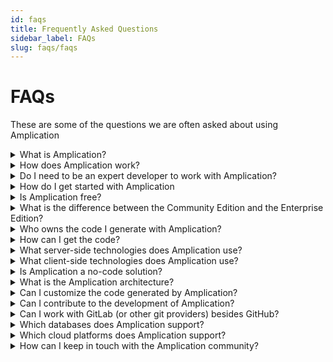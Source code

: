```yaml
---
id: faqs
title: Frequently Asked Questions
sidebar_label: FAQs
slug: faqs/faqs
---
```



# FAQs

These are some of the questions we are often asked about using Amplication


<details>
  <summary>What is Amplication?</summary>

  Amplication is an open-source platform that helps developers build backend services without spending time on repetitive coding tasks and boilerplate code. Amplication auto-generates a fully functional, production-ready backend based on TypeScript and Node.js.

</details>

<details>
  <summary>How does Amplication work?</summary>
  
  You just need to define your data models, roles, and permissions, and Amplication will generate a TypeScript Node.js application with everything you need already baked in. This includes fully functional REST API and GraphQL API for all your data models, authentication, role-based authorization, logging, and even an admin UI. 

</details>


<details>
  <summary>Do I need to be an expert developer to work with Amplication?</summary>
  
Amplication is a great platform for professional developers, whatever their experience. Even though beginners can get up-and-running quickly with Amplication, you own the code and so can make full use of your code-writing talent to customize your output and work your magic. Amplication is also a great solution for technical leaders who seek boosting their teams' productivity and efficiency.
  
</details>

<details>
  <summary>How do I get started with Amplication</summary>
  
 You can generate your first app in minutes. These instructions will walk you through the steps of creating an application, adding an entity, adding roles, and setting permissions on entities:


 
 [Your First Application](https://docs.amplication.com/first-app/)

  
</details>

<details>
  <summary>Is Amplication free?</summary>
  
Amplication Community Edition (CE) is free and always will be. To ensure that we can continue to develop Amplication, our Enterprise Edition (EE) will provide additional enterprise-oriented functionality that may require payment. For more information about the CE and EE, read:

 
 [Amplication’s licensing model](https://docs.amplication.com/about/about/licensing/)

  
</details>

<details>
  <summary>What is the difference between the Community Edition and the Enterprise Edition?</summary>

  
  **Community Edition (CE)** – contains Amplication's core functionality. It is open-source and free to use for the whole community. The Amplication Community Edition continues to be licensed under the [Apache 2.0 license](https://github.com/amplication/amplication/blob/master/LICENSE).

  **Enterprise Edition (EE)** - adds advanced operations, security, and commercially orientated features. The Enterprise Edition is built on top of the Community Edition and the additional functionality will be supplied as source-available. While users can view and download the code, ownership of the platform code remains with Amplication, meaning users cannot resell it. Use of the Amplication Enterprise Edition is subject to the Amplication [Terms of Service](https://amplication.com/terms)

  
</details>


<details>
  <summary>Who owns the code I generate with Amplication?</summary>
  
You own the code. Develop your service and applications however you wish, and deploy it wherever you want; on public cloud, private cloud, or on-premise.
  
</details>


<details>
  <summary>How can I get the code?</summary>
  
You can download the source code of your application or connect to your GitHub account and push a new Pull Request directly to a selected GitHub repository. There is also a code-view option, that enables you to view the code in the console before you download it or move it to GitHub.
  
  
</details>


<details>
  <summary>What server-side technologies does Amplication use?</summary>
  
NestJS, Prisma, PostgreSQL, Passport, GraphQL, Swagger UI, Jest, Docker
  
</details>


<details>
  <summary>What client-side technologies does Amplication use?</summary>

Amplication focuses on creating the best backend. We provide the client only as a starting point for simple CRUD operations using the following technologies: 
ReactJS, React-Admin, Axios, Formik. 

Use your programming skills to build a great client.  
  
</details>


<details>
  <summary>Is Amplication a no-code solution?</summary>
  
Amplication is a platform for professional developers, enabling you to automate repetitive tasks, eliminating or reducing the time spent on repetitive server-side tasks and boilerplate code. Your developer skills are very much required to create your hand-crafted business logic, so it is definitely NOT a no-code solution. Amplication reduces the amount of code you need to write, hence some may call it a low-code solution for professional developers.
  
</details>


<details>
  <summary>What is the Amplication architecture?</summary>
  
Each Amplication project generates a server and admin UI, each in a separate folder:

- Server - for all the server components including REST API, GraphQL, Services and more.
- Admin - for the Admin UI including forms for CRUD operations on all data models.
  
</details>




<details>
  <summary>Can I customize the code generated by Amplication?</summary>
  
Definitely. The code is yours. Do with it what you wish. You can continuously customize your code while continuing to get code from Amplication. 
  
</details>



<details>
  <summary>Can I contribute to the development of Amplication?</summary>
  
We'd love to have you contribute! To find out how, read:

[Contributing](https://docs.amplication.com/contributing/)

  
</details>




<details>
  <summary>Can I work with GitLab (or other git providers) besides GitHub?</summary>
  
Amplication currently supports integration only with GitHub, but we are planning to add support for more Git providers. See our [Product Roadmap](https://docs.amplication.com/about/roadmap/). 
  
</details>



<details>
  <summary>Which databases does Amplication support?</summary>
  
Amplication currently supports only PostgreSQL.
However, we generate apps that work with Prisma, so you could change the Prisma configuration to use another database supported by Prisma. 

We are planning to support more databases in future releases, including mongoDB. See our [Product Roadmap](https://docs.amplication.com/about/roadmap/). 
  
</details>



<details>
  <summary>Which cloud platforms does Amplication support?</summary>

You can host your server on AWS, Heroku, Azure, Google Cloud Platform, Digital Ocean, and many more. 
  
Amplication uses Docker and Kubernetes to support deployment. 

Check out the following for for more information: 

[Deploy a Docker Container](https://docs.amplication.com/deploy/#deploy-a-docker-container)

[Deploy Amplication to a Kubernetes cluster using Helm](https://docs.amplication.com/helm-chart/)

[Deploying Amplication Server to Digital Ocean](https://dev.to/asiancat54x/deploying-amplication-app-to-digital-ocean-5d7k)

  
</details>



<details>

  <summary>How can I keep in touch with the Amplication community?</summary>
  
  Join us at any of the following locations: 


  - [GitHub](https://github.com/amplication) 
  - [Discord](https://discord.com/) - find the Amplication channel
  - [Amplication-website](https://amplication.com/)
  - [Blog](https://amplication.com/blog)
  - [Docs](https://docs.amplication.com/getting-started/)
 


  </details>